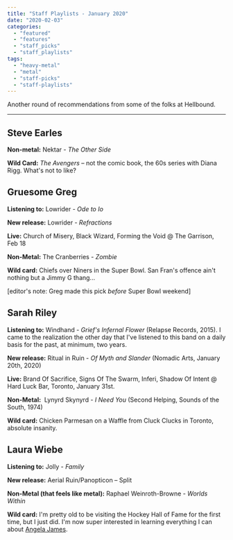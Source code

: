 ```yaml
---
title: "Staff Playlists - January 2020"
date: "2020-02-03"
categories: 
  - "featured"
  - "features"
  - "staff_picks"
  - "staff_playlists"
tags: 
  - "heavy-metal"
  - "metal"
  - "staff-picks"
  - "staff-playlists"
---
```


Another round of recommendations from some of the folks at Hellbound.

* * *

## Steve Earles

**Non-metal:** Nektar - _The Other Side_

**Wild Card:** _The Avengers_ – not the comic book, the 60s series with Diana Rigg. What's not to like?

## Gruesome Greg

**Listening to:** Lowrider - _Ode to Io_

**New release:** Lowrider - _Refractions_

**Live:** Church of Misery, Black Wizard, Forming the Void @ The Garrison, Feb 18

**Non-Metal:** The Cranberries - _Zombie_

**Wild card:** Chiefs over Niners in the Super Bowl. San Fran's offence ain't nothing but a Jimmy G thang...

\[editor's note: Greg made this pick _before_ Super Bowl weekend\]

## Sarah Riley

**Listening to:** Windhand - _Grief's Infernal Flower_ (Relapse Records, 2015). I came to the realization the other day that I've listened to this band on a daily basis for the past, at minimum, two years.

**New release:** Ritual in Ruin - _Of Myth and Slander_ (Nomadic Arts, January 20th, 2020)

**Live:** Brand Of Sacrifice, Signs Of The Swarm, Inferi, Shadow Of Intent @ Hard Luck Bar, Toronto, January 31st.

**Non-Metal:**  Lynyrd Skynyrd - _I Need You_ (Second Helping, Sounds of the South, 1974)

**Wild card:** Chicken Parmesan on a Waffle from Cluck Clucks in Toronto, absolute insanity.

## Laura Wiebe

**Listening to:** Jolly - _Family_

**New release:** Aerial Ruin/Panopticon – Split

**Non-Metal (that feels like metal):** Raphael Weinroth-Browne - _Worlds Within_

**Wild card:** I'm pretty old to be visiting the Hockey Hall of Fame for the first time, but I just did. I'm now super interested in learning everything I can about [Angela James](https://www.hhof.com/htmlInduct/ind10James.shtml).
